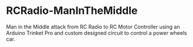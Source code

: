 # RCRadio-ManInTheMiddle
Man in the Middle attack from RC Radio to RC Motor Controller using an Arduino Trinket Pro and custom designed circuit to control a power wheels car.
